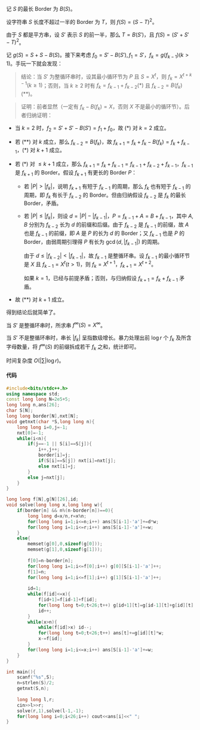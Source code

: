 记 $S$ 的最长 Border 为 $B(S)$。

设字符串 $S$ 长度不超过一半的 Border 为 $T$，则 $f(S)=(S-T)^2$。

由于 $S$ 都是平方串，设 $S'$ 表示 $S$ 的前一半，那么 $T=B(S')$，且 $f(S)=(S'+S'-T)^2$。

记 $g(S)=S+S-B(S)$。接下来考虑 $f_0=S'-B(S'),f_1=S'$，$f_k=g(f_{k-1})(k>1)$。手玩一下就会发现：

> 结论：当 $S'$ 为整循环串时，设其最小循环节为 $P$ 且 $S=X^t$，则 $f_k=X^{t+k-1}(k \geq 1)$；否则，当 $k \geq 2$ 时有 $f_k=f_{k-1}+f_{k-2}(*)$ 且 $f_{k-2}=B(f_{k})(**)$。

> 证明：前者显然（一定有 $f_k-B(f_k)=X$，否则 $X$ 不是最小的循环节）。后者归纳证明： 

+ 当 $k=2$ 时，$f_2=S'+S'-B(S')=f_1+f_0$，故 $(*)$ 对 $k=2$ 成立。

+ 若 $(**)$ 对 $k$ 成立，那么 $f_{k-2}=B(f_k)$，故 $f_{k+1}=f_k+f_k-B(f_k)=f_k+f_{k-1}$，$(*)$ 对 $k+1$ 成立。

+ 若 $(*)$ 对 $\leq k+1$ 成立，那么 $f_{k+1}=f_k+f_{k-1}=f_{k-1}+f_{k-2}+f_{k-1}$，$f_{k-1}$ 是 $f_{k+1}$ 的 Border。假设 $f_{k+1}$ 有更长的 Border $P$：

    + 若 $|P| > |f_k|$，说明 $f_{k+1}$ 有短于 $f_{k-1}$ 的周期，那么 $f_{k}$ 也有短于 $f_{k-1}$ 的周期，即 $f_k$ 有长于 $f_{k-2}$ 的 Border。但由归纳假设 $f_{k-2}$ 是 $f_k$ 的最长 Border，矛盾。

    + 若 $|P| \leq |f_k|$，则设 $d=|P|-|f_{k-1}|$，$P=f_{k-1}+A=B+f_{k-1}$，其中 $A,B$ 分别为 $f_{k-2}$ 长为 $d$ 的前缀和后缀。由于 $f_{k-2}$ 是 $f_{k-1}$ 的前缀，故 $A$ 也是 $f_{k-1}$ 的前缀，即 $A$ 是 $P$ 的长为 $d$ 的 Border；又 $f_{k-1}$ 也是 $P$ 的 Border，由弱周期引理得 $P$ 有长为 $\gcd(d,|f_{k-1}|)$ 的周期。  
    
        由于 $d \leq |f_{k-2}| < |f_{k-1}|$，故 $f_{k-1}$ 是整循环串。设 $f_{k-1}$ 的最小循环节是 $X$ 且 $f_{k-1}=X^t(t>1)$，则 $f_k=X^{t+1}$，$f_{k+1}=X^{t+2}$。
        
        如果 $k=1$，已经与前提矛盾；否则，与归纳假设 $f_{k+1}=f_{k}+f_{k-1}$ 矛盾。

+ 故 $(**)$ 对 $k+1$ 成立。

得到结论后就简单了。

当 $S'$ 是整循环串时，所求串 $f^{\infty}(S)=X^{\infty}$。

当 $S'$ 不是整循环串时，串长 $|f_k|$ 呈指数级增长。暴力处理出前 $\log r$ 个 $f_k$ 及所含字母数量，将 $f^{\infty}(S)$ 的前缀拆成若干 $f_k$ 之和，统计即可。

时间复杂度 $O(|\sum| \log r)$。

#### 代码

```cpp
#include<bits/stdc++.h>
using namespace std;
const long long N=2e5+5;
long long n,ans[26];
char S[N];
long long border[N],nxt[N];
void getnxt(char *S,long long n){
	long long i=0,j=-1;
	nxt[0]=-1;
	while(i<n){
		if(j==-1 || S[i]==S[j]){
			i++,j++;
			border[i]=j;
			if(S[i]==S[j]) nxt[i]=nxt[j];
			else nxt[i]=j;
		}
		else j=nxt[j];
	}
}

long long f[N],g[N][26],id;
void solve(long long x,long long w){
	if(border[n] && n%(n-border[n])==0){
		long long d=x/n,r=x%n;
		for(long long i=1;i<=n;i++) ans[S[i-1]-'a']+=d*w;
		for(long long i=1;i<=r;i++) ans[S[i-1]-'a']+=w;
	}
	else{
		memset(g[0],0,sizeof(g[0]));
		memset(g[1],0,sizeof(g[1]));
		
		f[0]=n-border[n];
		for(long long i=1;i<=f[0];i++) g[0][S[i-1]-'a']++;
		f[1]=n;
		for(long long i=1;i<=f[1];i++) g[1][S[i-1]-'a']++;
		
		id=1;
		while(f[id]<=x){
			f[id+1]=f[id-1]+f[id];
			for(long long t=0;t<26;t++) g[id+1][t]=g[id-1][t]+g[id][t];
			id++;
		}
		while(x>n){
			while(f[id]>x) id--;
			for(long long t=0;t<26;t++) ans[t]+=g[id][t]*w;
			x-=f[id];
		}
		for(long long i=1;i<=x;i++) ans[S[i-1]-'a']+=w;
	}
}

int main(){
	scanf("%s",S);
	n=strlen(S)/2;
	getnxt(S,n);
	
	long long l,r;
	cin>>l>>r;
	solve(r,1),solve(l-1,-1);
	for(long long i=0;i<26;i++) cout<<ans[i]<<" ";
}
```